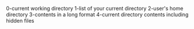 0-current working directory
1-list of your current directory
2-user's home directory
3-contents in a long format
4-current directory contents including hidden files
